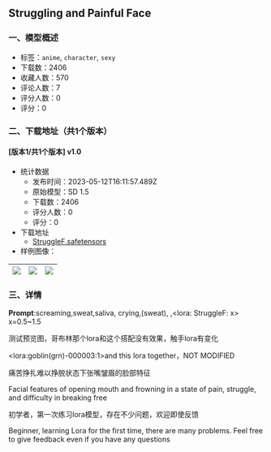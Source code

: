 ## Struggling and Painful Face
### 一、模型概述

- 标签：`anime`, `character`, `sexy`
- 下载数：2406
- 收藏人数：570
- 评论人数：7
- 评分人数：0
- 评分：0

### 二、下载地址（共1个版本）

#### [版本1/共1个版本] v1.0

- 统计数据
  - 发布时间：2023-05-12T16:11:57.489Z
  - 原始模型：SD 1.5
  - 下载数：2406
  - 评分人数：0
  - 评分：0
- 下载地址
  - [StruggleF.safetensors](https://civitai.com/api/download/models/68894)
- 样例图像：

| <img src="https://image.civitai.com/xG1nkqKTMzGDvpLrqFT7WA/bcd1266b-2b77-4cb6-8bc9-a9175af4b28b/width=450/768577.jpeg" /> | <img src="https://image.civitai.com/xG1nkqKTMzGDvpLrqFT7WA/7629f017-7516-4d61-a73b-97d4b1e7ef4c/width=450/768541.jpeg" /> | <img src="https://image.civitai.com/xG1nkqKTMzGDvpLrqFT7WA/3e6b5530-c756-4e47-be5b-a122cab4ed97/width=450/768708.jpeg" /> |
| ---- | ---- | ---- |


### 三、详情
<p><strong>Prompt</strong>:screaming,sweat,saliva, crying,(sweat), ,&lt;lora: StruggleF: x&gt; x=0.5~1.5</p><p>测试预览图，哥布林那个lora和这个搭配没有效果，触手lora有变化</p><p>&lt;lora:goblin(grn)-000003:1&gt;and this lora together，NOT MODIFIED</p><p></p><p>痛苦挣扎难以挣脱状态下张嘴皱眉的脸部特征</p><p>Facial features of opening mouth and frowning in a state of pain, struggle, and difficulty in breaking free</p><p>初学者，第一次练习lora模型，存在不少问题，欢迎即使反馈</p><p>Beginner, learning Lora for the first time, there are many problems. Feel free to give feedback even if you have any questions</p>